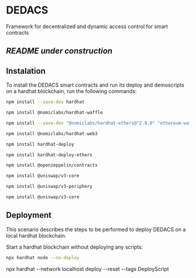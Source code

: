 # DEDACS
Framework for decentralized and dynamic access control for smart contracts

## _README under construction_

## Instalation
To install the DEDACS smart contracts and run its deploy and demoscripts on a hardhat blockchain, run the following commands:

```bash
npm install --save-dev hardhat
```
```bash
npm install @nomiclabs/hardhat-waffle
```
```bash
npm install --save-dev "@nomiclabs/hardhat-ethers@^2.0.0" "ethereum-waffle@^3.2.0" "ethers@^5.0.0"
```
```bash
npm install @nomiclabs/hardhat-web3
```
```bash
npm install hardhat-deploy
```
```bash
npm install hardhat-deploy-ethers
```
```bash
npm install @openzeppelin/contracts
```
```bash
npm install @uniswap/v3-core
```
```bash
npm install @uniswap/v3-periphery
```
```bash
npm install @uniswap/v3-core
```

## Deployment
This scenario describes the steps to be performed to deploy DEDACS on a local hardhat blockchain.

Start a hardhat blockchain without deploying any scripts:
```bash
npx hardhat node --no-deploy
```

npx hardhat --network localhost deploy --reset --tags DeployScript